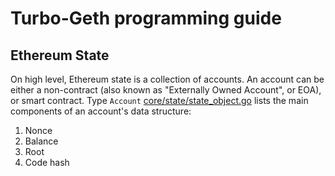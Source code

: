 # Turbo-Geth programming guide

## Ethereum State
On high level, Ethereum state is a collection of accounts. An account can be either a non-contract (also known as "Externally Owned Account", or EOA),
or smart contract. Type `Account` [core/state/state_object.go](../../core/state/state_object.go) lists the main components of an account's data structure:
1. Nonce
2. Balance
3. Root
4. Code hash

